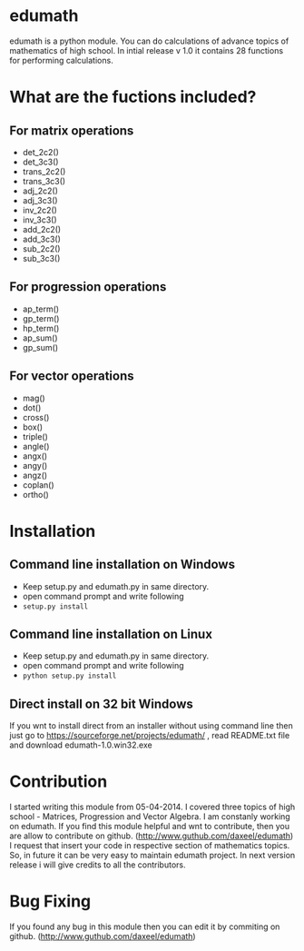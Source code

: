 edumath
=======
edumath is a python module. You can do calculations of advance topics of mathematics of high school. In intial release v 1.0 it contains 28 functions for performing calculations.

What are the fuctions included?
================================
For matrix operations
----------------------
- det_2c2()
- det_3c3()
- trans_2c2()
- trans_3c3()
- adj_2c2()
- adj_3c3()
- inv_2c2()
- inv_3c3()
- add_2c2()
- add_3c3()
- sub_2c2()
- sub_3c3() 

For progression operations
---------------------------
- ap_term()
- gp_term()
- hp_term()
- ap_sum()
- gp_sum()

For vector operations
----------------------
- mag()
- dot()
- cross()
- box()
- triple()
- angle()
- angx()
- angy()
- angz()
- coplan()
- ortho()

Installation
============
Command line installation on Windows
-------------------------------------
- Keep setup.py and edumath.py in same directory.
- open command prompt and write following
- <code>setup.py install</code>

Command line installation on Linux
-------------------------------------
- Keep setup.py and edumath.py in same directory.
- open command prompt and write following
- <code>python setup.py install</code>

Direct install on 32 bit Windows
---------------------------------
If you wnt to install direct from an installer without using command line then just go to https://sourceforge.net/projects/edumath/ , read README.txt file and download edumath-1.0.win32.exe

Contribution
=============
I started writing this module from 05-04-2014. I covered three topics of high school - Matrices, Progression and Vector Algebra. I am constanly working on edumath. If you find this module helpful and wnt to contribute, then you are allow to contribute on github. (http://www.guthub.com/daxeel/edumath)
I request that insert your code in respective section of mathematics topics. So, in future it can be very easy to maintain edumath project.
In next version release i will give credits to all the contributors.

Bug Fixing
===========
If you found any bug in this module then you can edit it by commiting on github. (http://www.guthub.com/daxeel/edumath)

